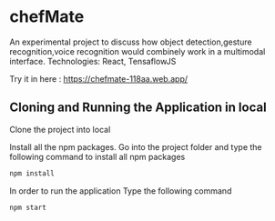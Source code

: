 # chefMate
An experimental project to discuss how object detection,gesture recognition,voice recognition would combinely work in a multimodal interface.
Technologies: React, TensaflowJS

Try it in here : https://chefmate-118aa.web.app/

## Cloning and Running the Application in local

Clone the project into local

Install all the npm packages. Go into the project folder and type the following command to install all npm packages

```bash
npm install
```

In order to run the application Type the following command

```bash
npm start
```

